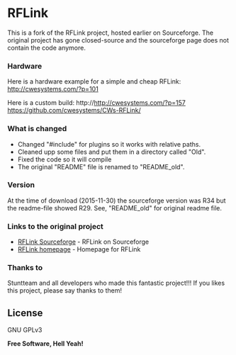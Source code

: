 # RFLink

This is a fork of the RFLink project, hosted earlier on Sourceforge. The original project has gone closed-source and the sourceforge page does not contain the code anymore.

### Hardware
Here is a hardware example for a simple and cheap RFLink:
http://cwesystems.com/?p=101 

Here is a custom build:
http://http://cwesystems.com/?p=157
https://github.com/cwesystems/CWs-RFLink/

### What is changed
* Changed "#include" for plugins so it works with relative paths.
* Cleaned upp some files and put them in a directory called "Old".
* Fixed the code so it will compile
* The original "README" file is renamed to "README_old".

### Version
At the time of download (2015-11-30) the sourceforge version was R34 but the readme-file showed R29. 
See, "README_old" for original readme file.

### Links to the original project
* [RFLink Sourceforge] - RFLink on Sourceforge
* [RFLink homepage] - Homepage for RFLink

### Thanks to
Stuntteam and all developers who made this fantastic project!!!
If you likes this project, please say thanks to them!

License
----
GNU GPLv3

**Free Software, Hell Yeah!**

[//]: # (These are reference links used in the body of this note and get stripped out when the markdown processor does its job. There is no need to format nicely because it shouldn't be seen. Thanks SO - http://stackoverflow.com/questions/4823468/store-comments-in-markdown-syntax)

   [RFLink Sourceforge]: <https://sourceforge.net/projects/rflink>
   [RFLink homepage]: <http://www.nemcon.nl/blog2>
   

